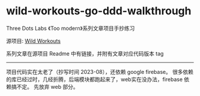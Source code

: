 # wild-workouts-go-ddd-walkthrough
Three Dots Labs 《Too modern》系列文章项目手抄练习

源项目: [Wild Workouts](https://github.com/ThreeDotsLabs/wild-workouts-go-ddd-example)

系列文章在源项目 Readme 中有链接，并附有文章对应代码版本 tag

---
项目代码实在太老了（抄写时间 2023-08），还依赖 google firebase。
很多依赖的库已经过时，几经折腾，后端模块都跑起来了，web实在没办法，firebase 依赖搞不定。
先放弃 web 部分。
